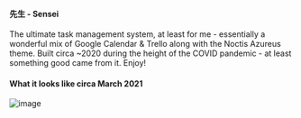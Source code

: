#### 先生 - Sensei

The ultimate task management system, at least for me - essentially a wonderful mix of Google Calendar & Trello along with the Noctis Azureus theme. Built circa ~2020 during the height of the COVID pandemic - at least something good came from it. Enjoy!

#### What it looks like circa March 2021

![image](https://user-images.githubusercontent.com/8076957/112246355-e72d0580-8c28-11eb-86ca-9789d6ec9a52.png)
